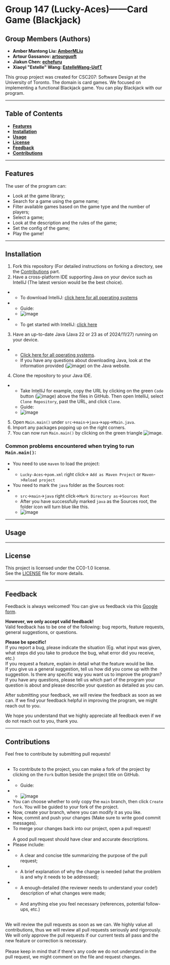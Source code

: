 # Group 147 (Lucky-Aces)——Card Game (Blackjack)

## Group Members (Authors)

- **Amber Mantong Liu: [AmberMLiu](https://github.com/AmberMLiu)**
- **Artour Gassanov: [artourguoft](https://github.com/artourguoft)**
- **Jiakun Chen: [echefuru](https://github.com/echefuru)**
- **Xiaoyi "Estelle" Wang: [EstelleWang-UofT](https://github.com/EstelleWang-UofT)**

This group project was created for CSC207: Software Design at the University of Toronto. The domain is card games. We focused on implementing a functional Blackjack game. You can play Blackjack with our program.
* * *
## Table of Contents
- __[Features](#Features)__
- __[Installation](#Installation)__
- __[Usage](#Usage)__
- __[License](#License)__
- __[Feedback](#Feedback)__
- __[Contributions](#Contributions)__
* * *
## Features
The user of the program can:
- Look at the game library;
- Search for a game using the game name;
- Filter available games based on the game type and the number of players;
- Select a game;
- Look at the description and the rules of the game;
- Set the config of the game;
- Play the game!
* * *
## Installation
1. Fork this repository (For detailed instructions on forking a directory, see the [Contributions](#Contributions) part.
2. Have a cross-platform IDE supporting Java on your device such as IntelliJ (The latest version would be the best choice).<br>
- - To download IntelliJ: [click here for all operating systems](https://www.jetbrains.com/idea/download/?section=windows) <br>
- - Guide:
  -  ![image](https://github.com/user-attachments/assets/513b2a3e-3ae6-41e2-b994-70775d388379)
- - To get started with IntelliJ: [click here](https://www.jetbrains.com/help/idea/getting-started.html)
3. Have an up-to-date Java (Java 22 or 23 as of 2024/11/27) running on your device.
- - [Click here for all operating systems](https://www.java.com/en/download/manual.jsp).
  - If you have any questions about downloading Java, look at the information provided (![image](https://github.com/user-attachments/assets/e36046ff-b927-4b93-8ff7-6b907c5a84d6)) on the Java website.
4. Clone the repository to your Java IDE.
- - Take IntelliJ for example, copy the URL by clicking on the green `Code` button (![image](https://github.com/user-attachments/assets/15d7a118-012b-4488-bd03-86d07bd5a933)) above the files in GitHub. Then open IntelliJ, select `Clone Repository`, past the URL, and click `Clone`.
  - Guide:
  - ![image](https://github.com/user-attachments/assets/93a52c9c-1175-4e9a-a7e2-f09fcb73ef2c)
5. Open `Main.main()` under `src`->`main`->`java`->`app`->`Main.java`.
6. Import any packages popping up on the right corners.
7. You can now run `Main.main()` by clicking on the green triangle ![image](https://github.com/user-attachments/assets/5632a8a1-a170-425b-b881-ea45d24e36ef).

### Common problems encountered when trying to run `Main.main()`:
- You need to use `maven` to load the project:
- - `Lucky-Aces`->`pom.xml` right click-> `Add as Maven Project` or `Maven`->`Reload project`
- You need to mark the `java` folder as the Sources root:
- - `src`->`main`->`java` right click->`Mark Directory as`->`Sources Root`
  - After you have successfully marked `java` as the Sources root, the folder icon will turn blue like this.
  - ![image](https://github.com/user-attachments/assets/5d4f8c7c-6152-42dd-9121-48488765ab0f)

* * *
## Usage
* * *
## License
This project is licensed under the CC0-1.0 license.<br>
See the [LICENSE](./LICENSE) file for more details.
* * *
## Feedback
Feedback is always welcomed! You can give us feedback via this [Google form](https://forms.gle/j6YgxbqzXkKH9xN17).<be>

__However, we only accept valid feedback!__<br>
Valid feedback has to be one of the following: bug reports, feature requests, general suggestions, or questions.<be>

__Please be specific!__<br>
If you report a bug, please indicate the situation (Eg. what input was given, what steps did you take to produce the bug, what error did you receive, etc.)<br>
If you request a feature, explain in detail what the feature would be like.<br>
If you give us a general suggestion, tell us how did you come up with the suggestion. Is there any specific way you want us to improve the program?<br>
If you have any questions, please tell us which part of the program your question is about and please describe your question as detailed as you can.<br>

After submitting your feedback, we will review the feedback as soon as we can. If we find your feedback helpful in improving the program, we might reach out to you.<be>

We hope you understand that we highly appreciate all feedback even if we do not reach out to you, thank you.
* * *
## Contributions
Feel free to contribute by submitting pull requests!<br><br>
- To contribute to the project, you can make a fork of the project by clicking on the `Fork` button beside the project title on GitHub.
- - Guide:
- - ![image](https://github.com/user-attachments/assets/fb3b93fa-ed60-46ff-bc61-add4a7c899ea) <br>
- You can choose whether to only copy the `main` branch, then click `Create fork`. You will be guided to your fork of the project.<br>
- Now, create your branch, where you can modify it as you like.<br>
- Now, commit and push your changes (Make sure to write good commit messages).<br>
- To merge your changes back into our project, open a pull request!<br><br>
A good pull request should have clear and accurate descriptions.<br>
- Please include:<br>
- - A clear and concise title summarizing the purpose of the pull request;
- - A brief explanation of why the change is needed (what the problem is and why it needs to be addressed);
- - A enough-detailed (the reviewer needs to understand your code!) description of what changes were made;
- - And anything else you feel necessary (references, potential follow-ups, etc.)
<br>
We will review the pull requests as soon as we can. We highly value all contributions, thus we will review all pull requests seriously and rigorously. We will only approve the pull requests if our current tests all pass and the new feature or correction is necessary.<br><br>
Please keep in mind that if there's any code we do not understand in the pull request, we might comment on the file and request changes.

